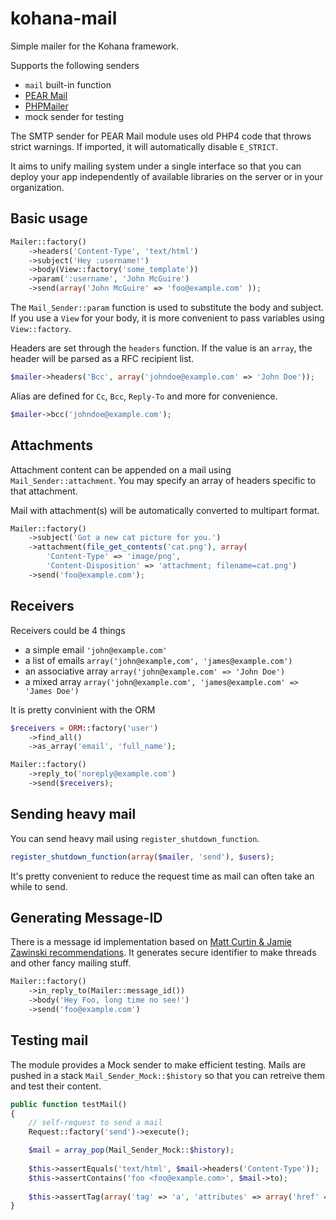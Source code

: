 kohana-mail
===========

Simple mailer for the Kohana framework.

Supports the following senders
* `mail` built-in function
* [PEAR Mail](http://pear.php.net/package/Mail/)
* [PHPMailer](https://github.com/PHPMailer/PHPMailer)
* mock sender for testing

The SMTP sender for PEAR Mail module uses old PHP4 code that throws strict 
warnings. If imported, it will automatically disable `E_STRICT`.

It aims to unify mailing system under a single interface so that you can
deploy your app independently of available libraries on the server or in your
organization.

## Basic usage

```php
Mailer::factory()
    ->headers('Content-Type', 'text/html')
    ->subject('Hey :username!')
    ->body(View::factory('some_template'))
    ->param(':username', 'John McGuire')
    ->send(array('John McGuire' => 'foo@example.com' ));
```

The `Mail_Sender::param` function is used to substitute the body and 
subject. If you use a `View` for your body, it is more convenient to pass 
variables using `View::factory`.

Headers are set through the `headers` function. If the value is an `array`,
the header will be parsed as a RFC recipient list.

```php
$mailer->headers('Bcc', array('johndoe@example.com' => 'John Doe'));
```

Alias are defined for `Cc`, `Bcc`, `Reply-To` and more for convenience.

```php
$mailer->bcc('johndoe@example.com');
```

## Attachments

Attachment content can be appended on a mail using `Mail_Sender::attachment`.
You may specify an array of headers specific to that attachment.

Mail with attachment(s) will be automatically converted to multipart format.

```php
Mailer::factory()
    ->subject('Got a new cat picture for you.')
    ->attachment(file_get_contents('cat.png'), array(
        'Content-Type' => 'image/png',
        'Content-Disposition' => 'attachment; filename=cat.png')
    ->send('foo@example.com');
```

## Receivers

Receivers could be 4 things

* a simple email `'john@example.com'`
* a list of emails `array('john@example,com', 'james@example.com')`
* an associative array `array('john@example.com' => 'John Doe')`
* a mixed array `array('john@example.com', 'james@example.com' => 'James Doe')`

It is pretty convinient with the ORM

```php
$receivers = ORM::factory('user')
    ->find_all()
    ->as_array('email', 'full_name');

Mailer::factory()
    ->reply_to('noreply@example.com')
    ->send($receivers);
```

## Sending heavy mail

You can send heavy mail using `register_shutdown_function`.

```php
register_shutdown_function(array($mailer, 'send'), $users);
```

It's pretty convenient to reduce the request time as mail can often take an
while to send.

## Generating Message-ID

There is a message id implementation based on 
[Matt Curtin & Jamie Zawinski recommendations](http://www.jwz.org/doc/mid.html). 
It generates secure identifier to make threads and other fancy mailing stuff.

```php
Mailer::factory()
    ->in_reply_to(Mailer::message_id())
    ->body('Hey Foo, long time no see!')
    ->send('foo@example.com')
```

## Testing mail

The module provides a Mock sender to make efficient testing. Mails are pushed in 
a stack `Mail_Sender_Mock::$history` so that you can retreive them and test 
their content.

```php
public function testMail() 
{
    // self-request to send a mail
    Request::factory('send')->execute();

    $mail = array_pop(Mail_Sender_Mock::$history);
    
    $this->assertEquals('text/html', $mail->headers('Content-Type'));
    $this->assertContains('foo <foo@example.com>', $mail->to);
    
    $this->assertTag(array('tag' => 'a', 'attributes' => array('href' => 'http://example.com')), $mail->body());
}
```
